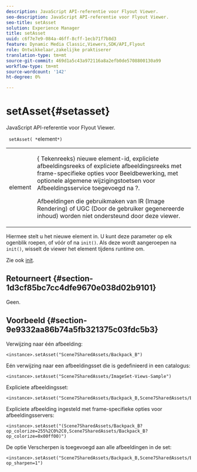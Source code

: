 ```yaml
---
description: JavaScript API-referentie voor Flyout Viewer.
seo-description: JavaScript API-referentie voor Flyout Viewer.
seo-title: setAsset
solution: Experience Manager
title: setAsset
uuid: c6f7e7e9-084a-46ff-8cff-1ecb71f7b8d3
feature: Dynamic Media Classic,Viewers,SDK/API,Flyout
role: Ontwikkelaar,zakelijke praktiserer
translation-type: tm+mt
source-git-commit: 469d1a5c43a972116a8a2efb0de5708800130a99
workflow-type: tm+mt
source-wordcount: '142'
ht-degree: 0%

---
```



# setAsset{#setasset}

JavaScript API-referentie voor Flyout Viewer.

` setAsset( *`element`*)`

<table id="table_896DFF34A68A403DB93A6D597461A573"> 
 <tbody> 
  <tr> 
   <td colname="col1"> <p> <span class="codeph"> <span class="varname"> element</span> </span> </p> </td> 
   <td colname="col2"> <p>{<span class="codeph"> Tekenreeks</span>} nieuwe element-id, expliciete afbeeldingsreeks of expliciete afbeeldingsreeks met frame-specifieke opties voor Beeldbewerking, met optionele algemene wijzigingstoetsen voor Afbeeldingsservice toegevoegd na <span class="codeph"> ?</span>. </p> <p> Afbeeldingen die gebruikmaken van IR (Image Rendering) of UGC (Door de gebruiker gegenereerde inhoud) worden niet ondersteund door deze viewer. </p> </td> 
  </tr> 
 </tbody> 
</table>

Hiermee stelt u het nieuwe element in. U kunt deze parameter op elk ogenblik roepen, of vóór of na `init()`. Als deze wordt aangeroepen na `init()`, wisselt de viewer het element tijdens runtime om.

Zie ook [init](../../../c-html5-s7-aem-asset-viewers/c-html5-flyout-viewer-20-about/c-html5-flyout-viewer-20-javascriptapiref/r-html5-flyout-viewer-20-javascriptapiref-init.md#reference-8651640683fc4a538bfb660709d1a463).

## Retourneert {#section-1d3cf85bc7cc4dfe9670e038d02b9101}

Geen.

## Voorbeeld {#section-9e9332aa86b74a5fb321375c03fdc5b3}

Verwijzing naar één afbeelding:

```
<instance>.setAsset("Scene7SharedAssets/Backpack_B")
```

Eén verwijzing naar een afbeeldingsset die is gedefinieerd in een catalogus:

```
<instance>.setAsset("Scene7SharedAssets/ImageSet-Views-Sample")
```

Expliciete afbeeldingsset:

```
<instance>.setAsset("Scene7SharedAssets/Backpack_B,Scene7SharedAssets/Backpack_C")
```

Expliciete afbeelding ingesteld met frame-specifieke opties voor afbeeldingsservers:

```
<instance>.setAsset("(Scene7SharedAssets/Backpack_B?op_colorize=255%2C0%2C0,Scene7SharedAssets/Backpack_B?op_colorize=0x00ff00)")
```

De optie Verscherpen is toegevoegd aan alle afbeeldingen in de set:

```
<instance>.setAsset("Scene7SharedAssets/Backpack_B,Scene7SharedAssets/Backpack_C?op_sharpen=1")
```

